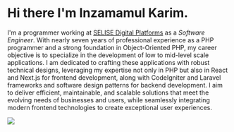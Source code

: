 # Hi there I'm Inzamamul Karim.
I'm a programmer working at [SELISE Digital Platforms](https://selisegroup.com/) as a *Software Engineer*. With nearly seven years of professional experience as a PHP programmer and a strong foundation in Object-Oriented PHP, my career objective is to specialize in the development of low to mid-level scale applications. I am dedicated to crafting these applications with robust technical designs, leveraging my expertise not only in PHP but also in React and Next.js for frontend development, along with CodeIgniter and Laravel frameworks and software design patterns for backend development. I aim to deliver efficient, maintainable, and scalable solutions that meet the evolving needs of businesses and users, while seamlessly integrating modern frontend technologies to create exceptional user experiences.


![](https://komarev.com/ghpvc/?username=ikshimul)
<!--
**ikshimul/ikshimul** is a ✨ _special_ ✨ repository because its `README.md` (this file) appears on your GitHub profile.

Here are some ideas to get you started:

- 🔭 I’m currently working on ...
- 🌱 I’m currently learning ...
- 👯 I’m looking to collaborate on ...
- 🤔 I’m looking for help with ...
- 💬 Ask me about ...
- 📫 How to reach me: ...
- 😄 Pronouns: ...
- ⚡ Fun fact: ...
-->
